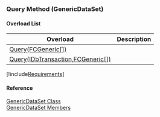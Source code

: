 ﻿### Query Method (GenericDataSet)

#### Overload List

| Overload | Description |
| --- | --- |
| [Query(FCGeneric\[\])](fcSDK~FChoice.Foundation.GenericDataSet~Query(FCGeneric[]).md) |   |
| [Query(IDbTransaction,FCGeneric\[\])](fcSDK~FChoice.Foundation.GenericDataSet~Query(IDbTransaction,FCGeneric[]).md) |   |

[!include[Requirements](../partials/requirements.md)]



#### Reference

[GenericDataSet Class](fcSDK~FChoice.Foundation.GenericDataSet.md)  
[GenericDataSet Members](fcSDK~FChoice.Foundation.GenericDataSet_members.md)